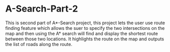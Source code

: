 # A-Search-Part-2
This is second part of A*-Search project, this project lets the user use route finding feature which allows the suer to specify the two intersections on the map and then using the A* search will find and display the shortest route between those two locations. It highlights the route on the map and outputs the list of roads along the route.

